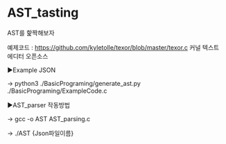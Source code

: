 # AST_tasting

AST를 핥짝해보자

예제코드 : https://github.com/kyletolle/texor/blob/master/texor.c
커널 텍스트 에디터 오픈소스

►Example JSON

-> python3 ./BasicPrograming/generate_ast.py ./BasicPrograming/ExampleCode.c

►AST_parser 작동방법

-> gcc -o AST AST_parsing.c

-> ./AST {Json파일이름}

